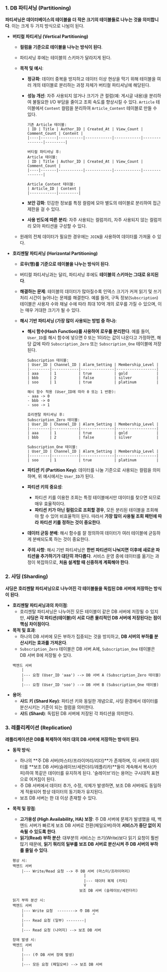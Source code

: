 ### 1. DB 파티셔닝 (Partitioning)

**파티셔닝은 데이터베이스의 테이블을 더 작은 크기의 테이블들로 나누는 것을 의미합니다**. 이는 크게 두 가지 방식으로 나뉨이 된다.

- **버티컬 파티셔닝 (Vertical Partitioning)**

  - **컬럼을 기준으로 테이블을 나누는 방식이 된다**.
  - 파티셔닝 후에는 테이블의 스키마가 달라지게 된다.
  - **목적 및 예시**:

    - **정규화**: 데이터 중복을 방지하고 데이터 이상 현상을 막기 위해 테이블을 여러 개의 테이블로 분리하는 과정 자체가 버티컬 파티셔닝에 해당된다.
    - **성능 개선**: 자주 사용되지 않거나 크기가 큰 컬럼(예: 게시글 내용)을 분리하여 불필요한 I/O 부담을 줄이고 조회 속도를 향상시킬 수 있다. `Article` 테이블에서 `Content` 컬럼을 분리하여 `Article_Content` 테이블로 만들 수 있다.

      ```
      기존 Article 테이블:
      | ID | Title | Author_ID | Created_At | View_Count | Comment_Count | Content |
      |----|-------|-----------|------------|------------|---------------|---------|

      버티컬 파티셔닝 후:
      Article 테이블:
      | ID | Title | Author_ID | Created_At | View_Count | Comment_Count |
      |----|-------|-----------|------------|------------|---------------|

      Article_Content 테이블:
      | Article_ID | Content |
      |------------|---------|
      ```

    - **보안 강화**: 민감한 정보를 특정 컬럼에 모아 별도의 테이블로 분리하여 접근 제한을 걸 수 있다.
    - **사용 빈도에 따른 분리**: 자주 사용되는 컬럼끼리, 자주 사용되지 않는 컬럼끼리 모아 파티션을 구성할 수 있다.

  - 원래의 전체 데이터가 필요한 경우에는 `JOIN`을 사용하여 데이터를 가져올 수 있다.

- **호리젠탈 파티셔닝 (Horizontal Partitioning)**

  - **로우(행)를 기준으로 테이블을 나누는 방식이 된다**.
  - 버티컬 파티셔닝과는 달리, 파티셔닝 후에도 **테이블의 스키마는 그대로 유지된다**.
  - **해결하는 문제**: 테이블의 데이터가 많아질수록 인덱스 크기가 커져 읽기 및 쓰기 처리 시간이 늘어나는 문제를 해결한다. 예를 들어, 구독 정보(`Subscription`) 테이블은 사용자 수와 채널 수에 따라 최대 10억 개의 로우를 가질 수 있으며, 이는 매우 거대한 크기가 될 수 있다.
  - **해시 기반 파티셔닝 (가장 많이 사용되는 방법 중 하나)**:

    - **해시 함수(Hash Function)를 사용하여 로우를 분리한다**. 예를 들어, `User_ID`를 해시 함수에 넣으면 0 또는 1이라는 값이 나온다고 가정하면, 해당 값에 따라 `Subscription_Zero` 또는 `Subscription_One` 테이블에 저장된다.

      ```
      Subscription 테이블:
      | User_ID | Channel_ID | Alarm_Setting | Membership_Level |
      |---------|------------|---------------|------------------|
      | aaa     | 1          | true          | gold             |
      | bbb     | 2          | false         | silver           |
      | soo     | 1          | true          | platinum         |

      해시 함수 적용 (User_ID에 따라 0 또는 1 반환):
      - aaa -> 0
      - bbb -> 0
      - soo -> 1

      호리젠탈 파티셔닝 후:
      Subscription_Zero 테이블:
      | User_ID | Channel_ID | Alarm_Setting | Membership_Level |
      |---------|------------|---------------|------------------|
      | aaa     | 1          | true          | gold             |
      | bbb     | 2          | false         | silver           |

      Subscription_One 테이블:
      | User_ID | Channel_ID | Alarm_Setting | Membership_Level |
      |---------|------------|---------------|------------------|
      | soo     | 1          | true          | platinum         |
      ```

    - **파티션 키 (Partition Key)**: 데이터를 나눌 기준으로 사용되는 컬럼을 의미하며, 위 예시에서는 `User_ID`가 된다.
    - **파티션 키의 중요성**:
      - 파티션 키를 이용한 조회는 특정 테이블에서만 데이터를 찾으면 되므로 매우 효율적이다.
      - **파티션 키가 아닌 컬럼으로 조회할 경우**, 모든 분리된 테이블을 조회해야 할 수 있어 비효율적이 된다. 따라서 **가장 많이 사용될 조회 패턴에 따라 파티션 키를 정하는 것이 중요한다**.
    - **데이터 균등 분배**: 해시 함수를 잘 정의하여 데이터가 여러 테이블에 균등하게 분배되도록 하는 것이 중요한다.
    - **주의 사항**: 해시 기반 파티셔닝은 **한번 파티션이 나눠지면 이후에 새로운 파티션을 추가하기가 대단히 까다롭다**. 서비스 운영 중에 데이터를 옮기는 과정이 복잡하므로, **처음 설계할 때 신중하게 계획해야 한다**.

### 2. 샤딩 (Sharding)

**샤딩은 호리젠탈 파티셔닝으로 나누어진 각 테이블들을 독립된 DB 서버에 저장하는 방식이 된다**.

- **호리젠탈 파티셔닝과의 차이점**:
  - 호리젠탈 파티셔닝은 나누어진 모든 테이블이 같은 DB 서버에 저장될 수 있지만, **샤딩은 각 파티션(테이블)이 서로 다른 물리적인 DB 서버에 저장된다는 점이 핵심 차이점이다**.
- **목적 및 효과**:
  - 하나의 DB 서버에 모든 부하가 집중되는 것을 방지하고, **DB 서버의 부하를 분산시키는 효과를 가져온다**.
  - `Subscription_Zero` 테이블은 DB 서버 A에, `Subscription_One` 테이블은 DB 서버 B에 저장될 수 있다.
  ```
  백엔드 서버
      |
      |--- 요청 (User_ID 'aaa') --> DB 서버 A (Subscription_Zero 테이블)
      |
      |--- 요청 (User_ID 'soo') --> DB 서버 B (Subscription_One 테이블)
  ```
- **용어**:
  - **샤드 키 (Shard Key)**: 파티션 키와 동일한 개념으로, 샤딩 환경에서 데이터를 분산시키는 기준이 되는 컬럼을 의미한다.
  - **샤드 (Shard)**: 독립된 DB 서버에 저장된 각 파티션을 의미한다.

### 3. 레플리케이션 (Replication)

**레플리케이션은 DB를 복제하여 여러 대의 DB 서버에 저장하는 방식이 된다**.

- **동작 방식**:
  - 하나의 **주 DB 서버(마스터/프라이머리/리더)**가 존재하며, 이 서버의 데이터를 **보조 DB 서버(슬레이브/세컨더리/레플리카)**들이 계속해서 복사(카피)하여 똑같은 데이터를 유지하게 된다. '슬레이브'라는 용어는 구시대적 표현으로 여겨짐이 된다.
  - 주 DB 서버에서 데이터 추가, 수정, 삭제가 발생하면, 보조 DB 서버에도 동일하게 적용되어 항상 데이터의 동기화가 유지된다.
  - 보조 DB 서버는 한 대 이상 존재할 수 있다.
- **목적 및 장점**:

  - **고가용성 (High Availability, HA) 보장**: 주 DB 서버에 문제가 발생했을 때, 백엔드 서버가 빠르게 보조 DB 서버로 전환(페일오버)하여 **서비스가 중단 없이 지속될 수 있도록 한다**.
  - **읽기(Read) 부하 분산**: 대부분의 서비스는 쓰기(Write)보다 읽기 요청이 훨씬 많기 때문에, **읽기 쿼리의 일부를 보조 DB 서버로 분산시켜 주 DB 서버의 부하를 줄일 수 있다**.

  ```
  평상 시:
  백엔드 서버
      |--- Write/Read 요청 --> 주 DB 서버 (마스터/프라이머리)
                                  |
                                  |--- 데이터 복제 (카피)
                                  V
                                보조 DB 서버 (슬레이브/세컨더리)

  읽기 부하 분산 시:
  백엔드 서버
      |--- Write 요청  --------> 주 DB 서버
      |                               ^
      |--- Read 요청 (일부) --------|
      |
      |--- Read 요청 (나머지) --> 보조 DB 서버

  장애 발생 시:
  백엔드 서버
      |
      |--- (주 DB 서버 장애 발생)
      |
      |--- 모든 요청 (페일오버) --> 보조 DB 서버
  ```
